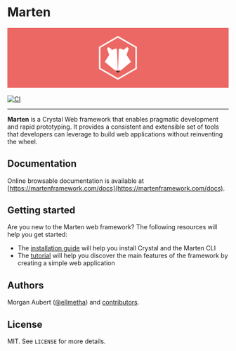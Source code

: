 # Marten

![logo](docs/static/img/hero.svg)

[![CI](https://github.com/martenframework/marten/workflows/CI/badge.svg)](https://github.com/martenframework/marten/actions)

---

**Marten** is a Crystal Web framework that enables pragmatic development and rapid prototyping. It 
provides a consistent and extensible set of tools that developers can leverage to build web applications without 
reinventing the wheel.

## Documentation

Online browsable documentation is available at [https://martenframework.com/docs](https://martenframework.com/docs).

## Getting started

Are you new to the Marten web framework? The following resources will help you get started:

* The [installation guide](https://martenframework.com/docs/getting-started/installation) will help you install Crystal and the Marten CLI
* The [tutorial](https://martenframework.com/docs/getting-started/tutorial) will help you discover the main features of the framework by creating a simple web application

## Authors

Morgan Aubert ([@ellmetha](https://github.com/ellmetha)) and 
[contributors](https://github.com/martenframework/marten/contributors).

## License

MIT. See ``LICENSE`` for more details.
